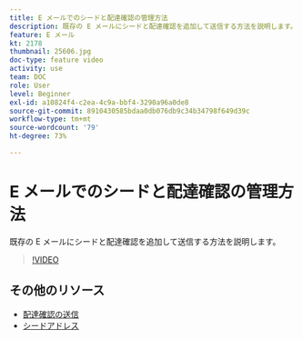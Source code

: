 ```yaml
---
title: E メールでのシードと配達確認の管理方法
description: 既存の E メールにシードと配達確認を追加して送信する方法を説明します。
feature: E メール
kt: 2178
thumbnail: 25606.jpg
doc-type: feature video
activity: use
team: DOC
role: User
level: Beginner
exl-id: a10824f4-c2ea-4c9a-bbf4-3290a96a0de8
source-git-commit: 8910430585bdaa0db076db9c34b34798f649d39c
workflow-type: tm+mt
source-wordcount: '79'
ht-degree: 73%

---
```


# E メールでのシードと配達確認の管理方法

既存の E メールにシードと配達確認を追加して送信する方法を説明します。

>[!VIDEO](https://video.tv.adobe.com/v/25606?quality=12)

## その他のリソース

- [配達確認の送信](https://experienceleague.adobe.com/docs/campaign-classic/using/transactional-messaging/message-templates/testing-message-templates.html#sending-a-proof?lang=en)
- [シードアドレス](https://experienceleague.adobe.com/docs/campaign-classic/using/configuring-campaign-classic/use-a-custom-recipient-table/seed-addresses.html?lang=en)
